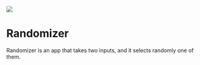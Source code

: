 ![](icon_128x128.png)
# Randomizer
Randomizer is an app that takes two inputs, and it selects randomly one of them.
